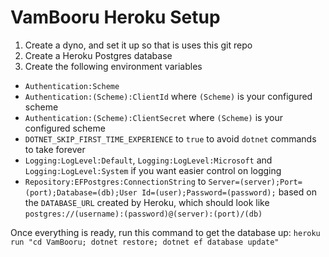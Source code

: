 # VamBooru Heroku Setup

1. Create a dyno, and set it up so that is uses this git repo
2. Create a Heroku Postgres database
3. Create the following environment variables

* `Authentication:Scheme`
* `Authentication:(Scheme):ClientId` where `(Scheme)` is your configured scheme
* `Authentication:(Scheme):ClientSecret` where `(Scheme)` is your configured scheme
* `DOTNET_SKIP_FIRST_TIME_EXPERIENCE` to `true` to avoid `dotnet` commands to take forever
* `Logging:LogLevel:Default`, `Logging:LogLevel:Microsoft` and `Logging:LogLevel:System` if you want easier control on logging
* `Repository:EFPostgres:ConnectionString` to `Server=(server);Port=(port);Database=(db);User Id=(user);Password=(password);` based on the `DATABASE_URL` created by Heroku, which should look like `postgres://(username):(password)@(server):(port)/(db)`

Once everything is ready, run this command to get the database up: `heroku run "cd VamBooru; dotnet restore; dotnet ef database update"`
